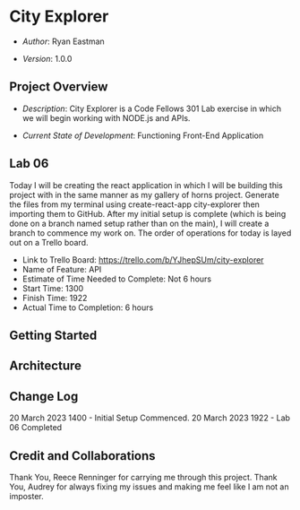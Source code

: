 # City Explorer

* *Author*: Ryan Eastman

* *Version*: 1.0.0

## Project Overview

* *Description*: City Explorer is a Code Fellows 301 Lab exercise in which we will begin working with NODE.js and APIs.

* *Current State of Development*: Functioning Front-End Application

## Lab 06

Today I will be creating the react application in which I will be building this project with in the same manner as my gallery of horns project. Generate the files from my terminal using create-react-app city-explorer then importing them to GitHub. After my initial setup is complete (which is being done on a branch named setup rather than on the main), I will create a branch to commence my work on. The order of operations for today is layed out on a Trello board.

* Link to Trello Board: https://trello.com/b/YJhepSUm/city-explorer
* Name of Feature: API
* Estimate of Time Needed to Complete: Not 6 hours
* Start Time: 1300
* Finish Time: 1922 
* Actual Time to Completion: 6 hours

## Getting Started

## Architecture

## Change Log

20 March 2023 1400 - Initial Setup Commenced.
20 March 2023 1922 - Lab 06 Completed

## Credit and Collaborations

Thank You, Reece Renninger for carrying me through this project.
Thank You, Audrey for always fixing my issues and making me feel like I am not an imposter.